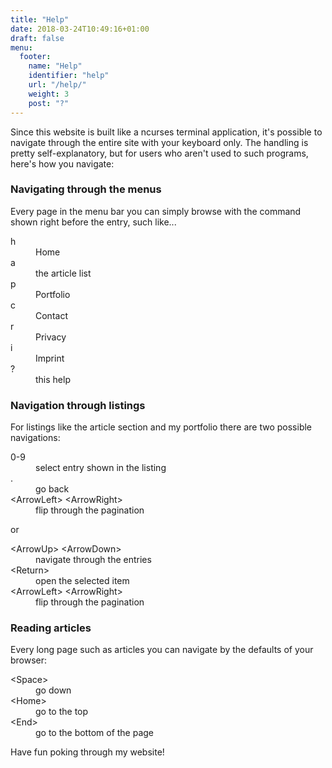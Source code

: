 ```yaml
---
title: "Help"
date: 2018-03-24T10:49:16+01:00
draft: false
menu:
  footer:
    name: "Help"
    identifier: "help"
    url: "/help/"
    weight: 3
    post: "?"
---
```


Since this website is built like a ncurses terminal application, it's possible to navigate through the entire site with your keyboard only. The handling is pretty self-explanatory, but for users who aren't used to such programs, here's how you navigate:

### Navigating through the menus

Every page in the menu bar you can simply browse with the command shown right before the entry, such like...

<dl>
<dt>h</dt><dd>Home<dd>
<dt>a</dt><dd>the article list<dd>
<dt>p</dt><dd>Portfolio<dd>
<dt>c</dt><dd>Contact<dd>
<dt>r</dt><dd>Privacy<dd>
<dt>i</dt><dd>Imprint<dd>
<dt>?</dt><dd>this help<dd>
</dl>

### Navigation through listings

For listings like the article section and my portfolio there are two possible navigations:

<dl>
<dt>0-9</dt><dd>select entry shown in the listing</dd>
<dt>.</dt><dd>go back</dd>
<dt>&lt;ArrowLeft&gt; &lt;ArrowRight&gt;</dt><dd>flip through the pagination</dd>
</dl>

or

<dl>
<dt>&lt;ArrowUp&gt; &lt;ArrowDown&gt;</dt><dd>navigate through the entries</dd>
<dt>&lt;Return&gt;</dt><dd>open the selected item</dd>
<dt>&lt;ArrowLeft&gt; &lt;ArrowRight&gt;</dt><dd>flip through the pagination</dd>
</dl>

### Reading articles

Every long page such as articles you can navigate by the defaults of your browser:

<dl>
<dt>&lt;Space&gt;</dt><dd>go down</dd>
<dt>&lt;Home&gt;</dt><dd>go to the top</dd>
<dt>&lt;End&gt;</dt><dd>go to the bottom of the page</dd>
</dl>

Have fun poking through my website!
